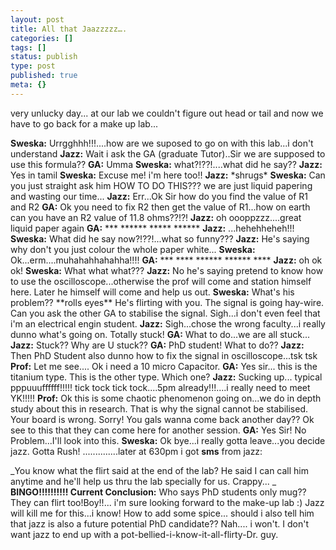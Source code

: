 ```yaml
---
layout: post
title: All that Jaazzzzz….
categories: []
tags: []
status: publish
type: post
published: true
meta: {}
---
```

very unlucky day... at our lab we couldn't figure out head or tail and now we have to go back for a make up lab...

**Sweska:** Urrgghhh!!!....how are we suposed to go on with this lab...i don't understand **Jazz:** Wait i ask the GA (graduate Tutor)..Sir we are supposed to use this formula?? **GA:** Umma **Sweska:** what?!??!....what did he say?? **Jazz:** Yes in tamil **Sweska:** Excuse me! i'm here too!! **Jazz:** \*shrugs\* **Sweska:** Can you just straight ask him HOW TO DO THIS??? we are just liquid papering and wasting our time... **Jazz:** Err...Ok Sir how do you find the value of R1 and R2 **GA:** Ok you need to fix R2 then get the value of R1...how on earth can you have an R2 value of 11.8 ohms??!?! **Jazz:** oh oooppzzz....great liquid paper again **GA:** \*\*\* \*\*\*\*\*\* \*\*\*\*\* \*\*\*\*\*\* **Jazz:** ...hehehheheh!!! **Sweska:** What did he say now?!??!...what so funny??? **Jazz:** He's saying why don't you just colour the whole paper white... **Sweska:** Ok...erm....muhahahhahahha!!!! **GA:** \*\*\* \*\*\*\* \*\*\*\*\*\* \*\*\*\*\*\* \*\*\*\* **Jazz:** oh ok ok! **Sweska:** What what what??? **Jazz:** No he's saying pretend to know how to use the oscilloscope...otherwise the prof will come and station himself here. Later he himself will come and help us out. **Sweska:** What's his problem?? \*\*rolls eyes\*\* He's flirting with you. The signal is going hay-wire. Can you ask the other GA to stabilise the signal. Sigh...i don't even feel that i'm an electrical engin student. **Jazz:** Sigh...chose the wrong faculty...i really dunno what's going on. Totally stuck! **GA:** What to do...we are all stuck... **Jazz:** Stuck?? Why are U stuck?? **GA:** PhD student! What to do?? **Jazz:** Then PhD Student also dunno how to fix the signal in oscilloscope...tsk tsk **Prof:** Let me see.... Ok i need a 10 micro Capacitor. **GA:** Yes sir... this is the titanium type. This is the other type. Which one? **Jazz:** Sucking up... typical pppuuuffffff!!!!! tick tock tick tock....5pm already!!!....i really need to meet YK!!!!! **Prof:** Ok this is some chaotic phenomenon going on...we do in depth study about this in research. That is why the signal cannot be stabilised. Your board is wrong. Sorry! You gals wanna come back another day?? Ok see to this that they can come here for another session. **GA:** Yes Sir! No Problem...I'll look into this. **Sweska:** Ok bye...i really gotta leave...you decide jazz. Gotta Rush! ..............later at 630pm i got **sms** from jazz:

_You know what the flirt said at the end of the lab? He said I can call him anytime and he'll help us thru the lab specially for us. Crappy... _ **BINGO!!!!!!!!!! Current Conclusion:** Who says PhD students only mug?? They can flirt too!Boy!!... i'm sure looking forward to the make-up lab :) Jazz will kill me for this...i know! How to add some spice... should i also tell him that jazz is also a future potential PhD candidate?? Nah.... i won't. I don't want jazz to end up with a pot-bellied-i-know-it-all-flirty-Dr. guy.

